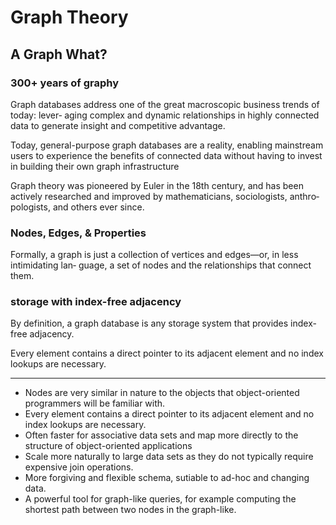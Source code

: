 # Graph Theory

## A Graph What?

### 300+ years of graphy

Graph databases address one of the great macroscopic business trends of today: lever‐ aging complex and dynamic relationships in highly connected data to generate insight and competitive advantage.

Today, general-purpose graph databases are a reality, enabling mainstream users to experience the benefits of connected data without having to invest in building their own graph infrastructure

Graph theory was pioneered by Euler in the 18th century, and has been actively researched and improved by mathematicians, sociologists, anthro‐ pologists, and others ever since.

### Nodes, Edges, & Properties

Formally, a graph is just a collection of vertices and edges—or, in less intimidating lan‐ guage, a set of nodes and the relationships that connect them.


### storage with index-free adjacency

By definition, a graph database is any storage system that provides index-free adjacency.

Every element contains a direct pointer to its adjacent element and no index lookups are necessary.

----

- Nodes are very similar in nature to the objects that object-oriented programmers will be familiar with.
- Every element contains a direct pointer to its adjacent element and no index lookups are necessary.
- Often faster for associative data sets and map more directly to the structure of object-oriented applications
- Scale more naturally to large data sets as they do not typically require expensive join operations.
- More forgiving and flexible schema, sutiable to ad-hoc and changing data.
- A powerful tool for graph-like queries, for example computing the shortest path between two nodes in the graph-like.